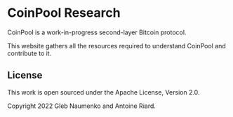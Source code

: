 # CoinPool Research

CoinPool is a work-in-progress second-layer Bitcoin protocol.

This website gathers all the resources required to understand CoinPool and contribute to it.

## License

This work is open sourced under the Apache License, Version 2.0.

Copyright 2022 Gleb Naumenko and Antoine Riard.
